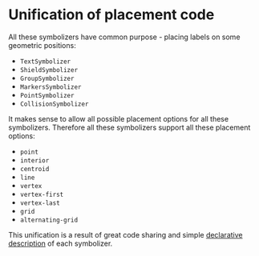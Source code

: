 # Unification of placement code

All these symbolizers have common purpose - placing labels on some geometric positions:

* `TextSymbolizer`
* `ShieldSymbolizer`
* `GroupSymbolizer`
* `MarkersSymbolizer`
* `PointSymbolizer`
* `CollisionSymbolizer`

It makes sense to allow all possible placement options for all these symbolizers. Therefore all these symbolizers support all these placement options:

* `point`
* `interior`
* `centroid`
* `line`
* `vertex`
* `vertex-first`
* `vertex-last`
* `grid`
* `alternating-grid`

This unification is a result of great code sharing and simple [declarative description](https://github.com/mapycz/mapnik/blob/63ed040a3c1817db8b5a3f1333dccc9fb5d42f8b/include/mapnik/text/symbolizer_helpers.hpp#L57-L106) of each symbolizer.
